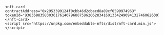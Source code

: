 
    <nft-card
    contractAddress="0x2953399124f0cbb46d2cbacd8a89cf0599974963"
    tokenId="93835883583036176140796807596206283416013342490941327460626397279049111044097">
    </nft-card>
    <script src="https://unpkg.com/embeddable-nfts/dist/nft-card.min.js"></script>
